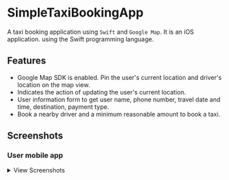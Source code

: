 # SimpleTaxiBookingApp

A taxi booking application using `Swift` and `Google Map`.
It is an iOS application. using the Swift programming language. 

## Features

-   Google Map SDK is enabled. Pin the user's current location and driver's location on the map view.
-   Indicates the action of updating the user's current location.
-    User information form to get user name, phone number, travel date and time, destination, payment type.
-    Book a nearby driver and a minimum reasonable amount to book a taxi.

## Screenshots

### User mobile app

<details>
    <summary>View Screenshots</summary>
    <br>

|  |  |  |
| :---:  | :---:  | :---:  |
| ![](ScreenShots/Home.png)   | ![](ScreenShots/userDetails.png)   | ![](ScreenShots/details.png) 

</details>  
